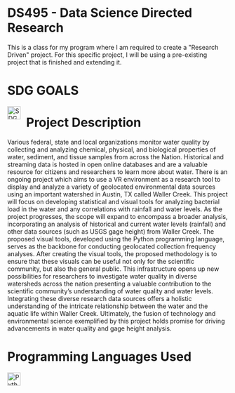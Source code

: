 # DS495 - Data Science Directed Research 
This is a class for my program where I am required to create a "Research Driven" project. For this specific project, I will be using a pre-existing project that is finished and extending it. 

# SDG GOALS 
 <img align="left" alt="SDG Goal 3" width="30px" style="padding-right:10px;" src="[https://en.wikipedia.org/wiki/File:Sustainable_Development_Goal_03GoodHealth.svg](https://www.google.com/urlsa=i&url=https%3A%2F%2Fwww.un.org%2Fsustainabledevelopment%2Fnews%2Fcommunicationsmaterial%2F&psig=AOvVaw3IJjg4LYeSqSLKb2HuwB5A&ust=1730958402133000&source=images&cd=vfe&opi=89978449&ved=0CBQQjRxqFwoTCOj04ZaBx4kDFQAAAAAdAAAAABAE)" />

# Project Description
Various federal, state and local organizations monitor water quality by collecting and analyzing chemical, physical, and biological properties of water, sediment, and tissue samples from across the Nation. Historical and streaming data is hosted in open online databases and are a valuable resource for citizens and researchers to learn more about water. There is an ongoing project which aims to use a VR environment as a research tool to display and analyze a variety of geolocated environmental data sources using an important watershed in Austin, TX called Waller Creek. This project will focus on developing statistical and visual tools for analyzing bacterial load in the water and any correlations with rainfall and water levels. As the project progresses, the scope will expand to encompass a broader analysis, incorporating an analysis of historical and current water levels (rainfall)  and other data sources (such as USGS gage height)  from Waller Creek. The proposed visual tools, developed using the Python programming language, serves as the backbone for conducting geolocated collection frequency analyses. After creating the visual tools, the proposed methodology is to ensure that these visuals can be useful not only for the scientific community, but also the general public. This infrastructure opens up new possibilities for researchers to investigate water quality in diverse watersheds across the nation presenting a valuable contribution to the scientific community’s understanding of water quality and water levels. Integrating these diverse research data sources offers a holistic understanding of the intricate relationship between the water and the aquatic life within Waller Creek. Ultimately, the fusion of technology and environmental science exemplified by this project holds promise for driving advancements in water quality and gage height analysis.


# Programming Languages Used 
<img align="left" alt="Python" width="30px" style="padding-right:10px;" src="https://cdn.jsdelivr.net/gh/devicons/devicon/icons/python/python-plain.svg" />



